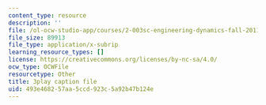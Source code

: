 ```yaml
---
content_type: resource
description: ''
file: /ol-ocw-studio-app/courses/2-003sc-engineering-dynamics-fall-2011/493e468257aa5ccd923c5a92b47b124e_ZNVvYg1FOPk.vtt
file_size: 89913
file_type: application/x-subrip
learning_resource_types: []
license: https://creativecommons.org/licenses/by-nc-sa/4.0/
ocw_type: OCWFile
resourcetype: Other
title: 3play caption file
uid: 493e4682-57aa-5ccd-923c-5a92b47b124e
---
```

